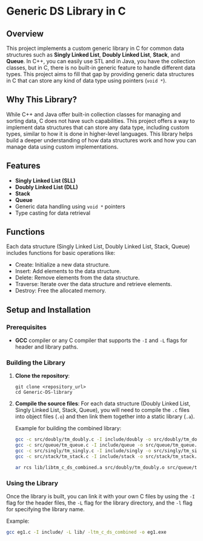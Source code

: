 # Generic DS Library in C

## Overview

This project implements a custom generic library in C for common data structures such as **Singly Linked List**, **Doubly Linked List**, **Stack**, and **Queue**. In C++, you can easily use STL and in Java, you have the collection classes, but in C, there is no built-in generic feature to handle different data types. This project aims to fill that gap by providing generic data structures in C that can store any kind of data type using pointers (`void *`).

## Why This Library?

While C++ and Java offer built-in collection classes for managing and sorting data, C does not have such capabilities. This project offers a way to implement data structures that can store any data type, including custom types, similar to how it is done in higher-level languages. This library helps build a deeper understanding of how data structures work and how you can manage data using custom implementations.

## Features

- **Singly Linked List (SLL)**
- **Doubly Linked List (DLL)**
- **Stack**
- **Queue**
- Generic data handling using `void *` pointers
- Type casting for data retrieval

## Functions
Each data structure (Singly Linked List, Doubly Linked List, Stack, Queue) includes functions for basic operations like:

- Create: Initialize a new data structure.
- Insert: Add elements to the data structure.
- Delete: Remove elements from the data structure.
- Traverse: Iterate over the data structure and retrieve elements.
- Destroy: Free the allocated memory.


## Setup and Installation
### Prerequisites
- **GCC** compiler or any C compiler that supports the `-I` and `-L` flags for header and library paths.

### Building the Library

1. **Clone the repository**:
    ```
    git clone <repository_url>
    cd Generic-DS-library
    ```

2. **Compile the source files**:
    For each data structure (Doubly Linked List, Singly Linked List, Stack, Queue), you will need to compile the `.c` files into object files (`.o`) and then link them together into a static library (`.a`).

    Example for building the combined library:
    ```bash
    gcc -c src/doubly/tm_doubly.c -I include/doubly -o src/doubly/tm_doubly.o
    gcc -c src/queue/tm_queue.c -I include/queue -o src/queue/tm_queue.o
    gcc -c src/singly/tm_singly.c -I include/singly -o src/singly/tm_singly.o
    gcc -c src/stack/tm_stack.c -I include/stack -o src/stack/tm_stack.o

    ar rcs lib/libtm_c_ds_combined.a src/doubly/tm_doubly.o src/queue/tm_queue.o src/singly/tm_singly.o src/stack/tm_stack.o
    ```

### Using the Library

Once the library is built, you can link it with your own C files by using the `-I` flag for the header files, the `-L` flag for the library directory, and the `-l` flag for specifying the library name.

Example:
```bash
gcc eg1.c -I include/ -L lib/ -ltm_c_ds_combined -o eg1.exe
```

